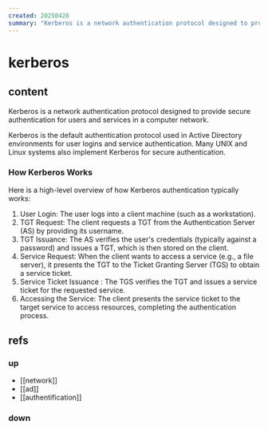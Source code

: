 ```yaml
---
created: 20250428
summary: "Kerberos is a network authentication protocol designed to provide secure authentication for users and services in a computer network."
---
```


# kerberos

## content

Kerberos  is a network authentication protocol designed to provide secure authentication for users and services in a computer network.

Kerberos is the default authentication protocol used in Active Directory environments for user logins and service authentication. Many UNIX and Linux systems also implement Kerberos for secure authentication.


### How Kerberos Works 

Here is a high-level overview of how Kerberos authentication typically works: 

1. User Login: The user logs into a client machine (such as a workstation).
2. TGT Request: The client requests a TGT from the Authentication Server (AS) by providing its username.
3. TGT Issuance: The AS verifies the user's credentials (typically against a password) and issues a TGT, which is then stored on the client.
4. Service Request: When the client wants to access a service (e.g., a file server), it presents the TGT to the Ticket Granting Server (TGS) to obtain a service ticket.
5. Service Ticket Issuance : The TGS verifies the TGT and issues a service ticket for the requested service.
6. Accessing the Service: The client presents the service ticket to the target service to access resources, completing the authentication process.
     

## refs

### up

- [[network]]
- [[ad]]
- [[authentification]]

### down

